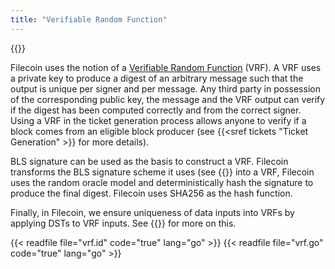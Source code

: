 ```yaml
---
title: "Verifiable Random Function"
---
```


{{<label vrf>}}

Filecoin uses the notion of a [Verifiable Random
Function](https://people.csail.mit.edu/silvio/Selected%20Scientific%20Papers/Pseudo%20Randomness/Verifiable_Random_Functions.pdf)
(VRF). A VRF uses a private key to produce a digest of
an arbitrary message such that the output is unique per signer and per message.
Any third party in possession of the corresponding public key, the message and
the VRF output can verify if the digest has been computed correctly and from the
correct signer. Using a VRF in the ticket generation process allows anyone to
verify if a block comes from an eligible block producer (see {{<sref tickets
"Ticket Generation" >}} for more details).

BLS signature can be used as the basis to construct a VRF. Filecoin transforms
the BLS signature scheme it uses (see {{<sref signatures Signatures>}} into a
VRF, Filecoin uses the random oracle model and deterministically hash the
signature to produce the final digest. Filecoin uses
SHA256 as the hash function.

Finally, in Filecoin, we ensure uniqueness of data inputs into VRFs by applying DSTs to VRF inputs. See {{<randomness>}} for more on this.

{{< readfile file="vrf.id" code="true" lang="go" >}}
{{< readfile file="vrf.go" code="true" lang="go" >}}